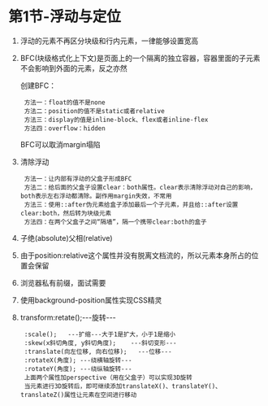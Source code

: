 # 第1节-浮动与定位
1. 浮动的元素不再区分块级和行内元素，一律能够设置宽高
2. BFC(块级格式化上下文)是页面上的一个隔离的独立容器，容器里面的子元素不会影响到外面的元素，反之亦然

    创建BFC：

        方法一：float的值不是none
        方法二：position的值不是static或者relative
        方法三：display的值是inline-block、flex或者inline-flex
        方法四：overflow：hidden
    BFC可以取消margin塌陷
3. 清除浮动
        
        方法一：让内部有浮动的父盒子形成BFC
        方法二：给后面的父盒子设置clear：both属性。clear表示清除浮动对自己的影响，both表示左右浮动都清除。副作用margin失效，不常用
        方法三：使用::after伪元素给盒子添加最后一个子元素，并且给::after设置clear:both，然后转为块级元素
        方法四：在两个父盒子之间“隔墙”，隔一个携带clear:both的盒子
4. 子绝(absolute)父相(relative)
5. 由于position:relative这个属性并没有脱离文档流的，所以元素本身所占的位置会保留
6. 浏览器私有前缀，面试需要
7. 使用background-position属性实现CSS精灵
8. transform:retate();---旋转---
            
        :scale();   ---扩缩---大于1是扩大，小于1是缩小
        :skew(x斜切角度, y斜切角度);    ---斜切变形---
        :translate(向左位移, 向右位移);   ---位移---
        :rotateX(角度); ---绕横轴旋转---
        :rotateY(角度); ---绕纵轴旋转---
        上面两个属性加perspective（用在父盒子）可以实现3D旋转
        当元素进行3D旋转后，即可继续添加translateX()、translateY()、translateZ()属性让元素在空间进行移动